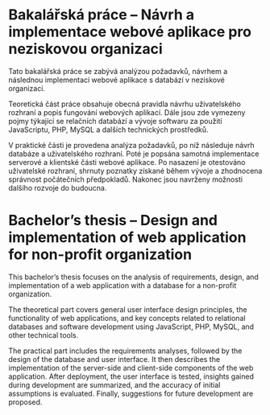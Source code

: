 # Bakalářská práce – Návrh a implementace webové aplikace pro neziskovou organizaci

Tato bakalářská práce se zabývá analýzou požadavků, návrhem a následnou implementací webové aplikace s databází v neziskové organizaci.

Teoretická část práce obsahuje obecná pravidla návrhu uživatelského rozhraní a popis fungování webových aplikací. Dále jsou zde vymezeny pojmy týkající se relačních databází a vývoje softwaru za použití JavaScriptu, PHP, MySQL a dalších technických prostředků.

V praktické části je provedena analýza požadavků, po níž následuje návrh databáze a uživatelského rozhraní. Poté je popsána samotná implementace serverové a klientské části webové aplikace. Po nasazení je otestováno uživatelské rozhraní, shrnuty poznatky získané během vývoje a zhodnocena správnost počátečních předpokladů. Nakonec jsou navrženy možnosti dalšího rozvoje do budoucna.

# Bachelor’s thesis – Design and implementation of web application for non-profit organization

This bachelor’s thesis focuses on the analysis of requirements, design, and implementation of a web application with a database for a non-profit organization. 

The theoretical part covers general user interface design principles, the functionality of web applications, and key concepts related to relational databases and software development using JavaScript, PHP, MySQL, and other technical tools.

The practical part includes the requirements analyses, followed by the design of the database and user interface. It then describes the implementation of the server-side and client-side components of the web application. After deployment, the user interface is tested, insights gained during development are summarized, and the accuracy of initial assumptions is evaluated. Finally, suggestions for future development are proposed.
